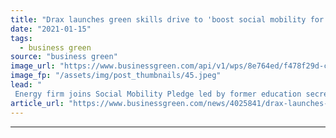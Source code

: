 ```yaml
---
title: "Drax launches green skills drive to 'boost social mobility for one million people'"
date: "2021-01-15"
tags: 
  - business green
source: "business green"
image_url: "https://www.businessgreen.com/api/v1/wps/8e764ed/f478f29d-c4f4-404b-a035-723a5677f4d2/1/Picture-3-Drax-Apprentices-185x114.jpeg"
image_fp: "/assets/img/post_thumbnails/45.jpeg"
lead: "
 Energy firm joins Social Mobility Pledge led by former education secretary Justine Greening in bid to help plug green skills gap and support disadvantaged communities ..."
article_url: "https://www.businessgreen.com/news/4025841/drax-launches-green-skills-drive-boost-social-mobility-million-people"
---
```


---
